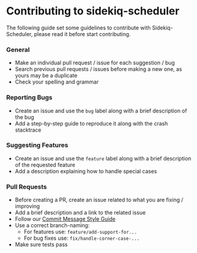 # Contributing to sidekiq-scheduler

The following guide set some guidelines to contribute with Sidekiq-Scheduler, please read it before start contributing.

### General

- Make an individual pull request / issue for each suggestion / bug
- Search previous pull requests / issues before making a new one, as yours may be a duplicate
- Check your spelling and grammar

### Reporting Bugs

- Create an issue and use the `bug` label along with a brief description of the bug
- Add a step-by-step guide to reproduce it along with the crash stacktrace

### Suggesting Features

- Create an issue and use the `feature` label along with a brief description of the requested
  feature
- Add a description explaining how to handle special cases

### Pull Requests

- Before creating a PR, create an issue related to what you are fixing / improving
- Add a brief description and a link to the related issue
- Follow our [Commit Message Style Guide](https://github.com/moove-it/guides/tree/master/style/commit-message#commit-message-style-guide)
- Use a correct branch-naming:
  - For features use: ```feature/add-support-for...```
  - For bug fixes use: ```fix/handle-corner-case-...```
- Make sure tests pass

